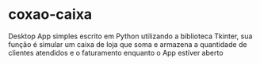# coxao-caixa
Desktop App simples escrito em Python utilizando a biblioteca Tkinter, sua função é simular um caixa de loja que soma e armazena a quantidade de clientes 
atendidos e o faturamento enquanto o App estiver aberto
